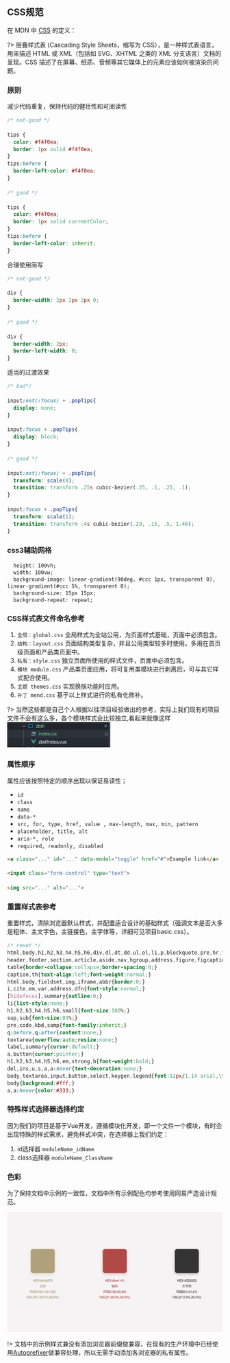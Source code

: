 
## CSS规范

在 MDN 中 [CSS](https://developer.mozilla.org/zh-CN/docs/Web/CSS) 的定义：

?> 层叠样式表 (Cascading Style Sheets，缩写为 CSS），是一种样式表语言，用来描述 HTML 或 XML（包括如 SVG、XHTML 之类的 XML 分支语言）文档的呈现。CSS 描述了在屏幕、纸质、音频等其它媒体上的元素应该如何被渲染的问题。

<!-- 笔者眼中的 CSS 定义：

?> 一门给予用户视觉上愉悦的“语言”，一门值得web开发者不断探索的语言。 -->

### 原则

减少代码重复，保持代码的健壮性和可阅读性

```css
/* not-good */

tips {
  color: #f4f0ea;
  border: 1px solid #f4f0ea;
}
tips:before {
  border-left-color: #f4f0ea;
}

/* good */

tips {
  color: #f4f0ea;
  border: 1px solid currentColor;
}
tips:before {
  border-left-color: inherit;
}
```

合理使用简写

```css
/* not-good */

div {
  border-width: 2px 2px 2px 0;
}

/* good */

div {
  border-width: 2px; 
  border-left-width: 0;
}
```

适当的过渡效果

```css
/* bad*/

input:not(:focus) + .popTips{
  display: none;
}

input:focus + .popTips{
  display: block;
}

/* good */

input:not(:focus) + .popTips{
  transform: scale(0);
  transition: transform .25s cubic-bezier(.25, .1, .25, .1);
}

input:focus + .popTips{
  transform: scale(1);
  transition: transform .4s cubic-bezier(.29, .15, .5, 1.46);
}
```
### css3辅助网格
```css3
  height: 100vh;
  width: 100vw;
  background-image: linear-gradient(90deg, #ccc 1px, transparent 0), linear-gradient(#ccc 5%, transparent 0);
  background-size: 15px 15px;
  background-repeat: repeat;
```
### CSS样式表文件命名参考
1. `全局：global.css`
 全局样式为全站公用，为页面样式基础，页面中必须包含。
2. `结构：layout.css`
页面结构类型复杂，并且公用类型较多时使用。多用在首页级页面和产品类页面中。
3. `私有：style.css`
独立页面所使用的样式文件，页面中必须包含。
4. `模块 module.css`
产品类页面应用，将可复用类模块进行剥离后，可与其它样式配合使用。
5. `主题 themes.css`
实现换肤功能时应用。
6. `补丁 mend.css`
基于以上样式进行的私有化修补。

?> 当然这些都是自己个人根据以往项目经验做出的参考，实际上我们现有的项目文件不会有这么多，各个模块样式会比较独立,看起来就像这样
![color](/static/css.png)
### 属性顺序
属性应该按照特定的顺序出现以保证易读性；
- `id`
- `class`
- `name`
- `data-*`
- `src, for, type, href, value , max-length, max, min, pattern`
- `placeholder, title, alt`
- `aria-*, role`
- `required, readonly, disabled`

```html
<a class="..." id="..." data-modal="toggle" href="#">Example link</a>

<input class="form-control" type="text">

<img src="..." alt="...">
```

### 重置样式表参考
重置样式，清除浏览器默认样式，并配置适合设计的基础样式（强调文本是否大多是粗体、主文字色，主链接色，主字体等，详细可见项目basic.css）。
 ```css
 /* reset */
html,body,h1,h2,h3,h4,h5,h6,div,dl,dt,dd,ul,ol,li,p,blockquote,pre,hr,figure,table,caption,th,td,form,fieldset,legend,input,button,textarea,menu{margin:0;padding:0;}
header,footer,section,article,aside,nav,hgroup,address,figure,figcaption,menu,details{display:block;}
table{border-collapse:collapse;border-spacing:0;}
caption,th{text-align:left;font-weight:normal;}
html,body,fieldset,img,iframe,abbr{border:0;}
i,cite,em,var,address,dfn{font-style:normal;}
[hidefocus],summary{outline:0;}
li{list-style:none;}
h1,h2,h3,h4,h5,h6,small{font-size:100%;}
sup,sub{font-size:83%;}
pre,code,kbd,samp{font-family:inherit;}
q:before,q:after{content:none;}
textarea{overflow:auto;resize:none;}
label,summary{cursor:default;}
a,button{cursor:pointer;}
h1,h2,h3,h4,h5,h6,em,strong,b{font-weight:bold;}
del,ins,u,s,a,a:hover{text-decoration:none;}
body,textarea,input,button,select,keygen,legend{font:12px/1.14 arial,\5b8b\4f53;color:#333;outline:0;}
body{background:#fff;}
a,a:hover{color:#333;}
 ```
### 特殊样式选择器选择约定

因为我们的项目是基于Vue开发，遵循模块化开发，即一个文件一个模块，有时会出现特殊的样式需求，避免样式冲突，在选择器上我们约定：
1. id选择器 `moduleName_idName`
2. class选择器 `moduleName_ClassName`

### 色彩

为了保持文档中示例的一致性，文档中所有示例配色均参考使用网易严选设计规范。

![color](/static/colors_guide.jpeg)

!> 文档中的示例样式兼没有添加浏览器前缀做兼容，在现有的生产环境中已经使用[Autoprefixer](https://www.npmjs.com/package/autoprefixer)做兼容处理，所以无需手动添加各浏览器的私有属性。
